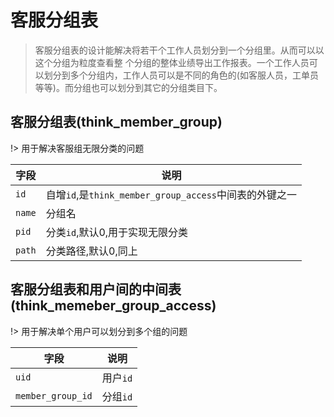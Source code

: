 # 客服分组表

> 客服分组表的设计能解决将若干个工作人员划分到一个分组里。从而可以以这个分组为粒度查看整
个分组的整体业绩导出工作报表。一个工作人员可以划分到多个分组内，工作人员可以是不同的角色的(如客服人员，工单员等等)。而分组也可以划分到其它的分组类目下。

## 客服分组表(think_member_group)

!> 用于解决客服组无限分类的问题

| 字段   | 说明                                                 |
| --     | --                                                   |
| `id`   | 自增`id`,是`think_member_group_access`中间表的外键之一 |
| `name` | 分组名                                               |
| `pid`  | 分类`id`,默认0,用于实现无限分类                        |
| `path` | 分类路径,默认0,同上                                  |

##  客服分组表和用户间的中间表(think_memeber_group_access)

!> 用于解决单个用户可以划分到多个组的问题

| 字段   | 说明                                                 |
| --     | --                                                   |
| `uid`   |用户`id` |
| `member_group_id` | 分组`id`                                               |
